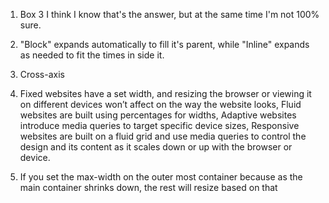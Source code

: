 1. Box 3
   I think I know that's the answer, but at the same time I'm not 100% sure.

2. "Block" expands automatically to fill it's parent, while "Inline" expands as needed to fit the times in side it.

3. Cross-axis

4. Fixed websites have a set width, and resizing the browser or viewing it on different devices won’t affect on the way the website looks, Fluid websites are built using percentages for widths, Adaptive websites introduce media queries to target specific device sizes, Responsive websites are built on a fluid grid and use media queries to control the design and its content as it scales down or up with the browser or device.

5. If you set the max-width on the outer most container because as the main container shrinks down, the rest will resize based on that
